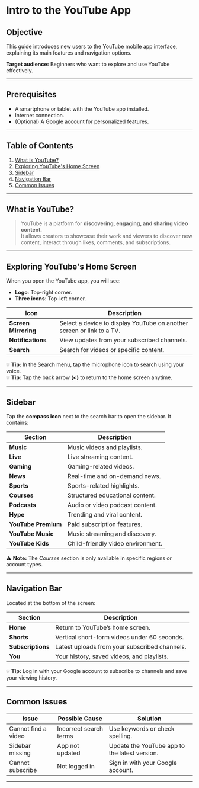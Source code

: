 # Intro to the YouTube App

## Objective
This guide introduces new users to the YouTube mobile app interface, explaining its main features and navigation options.

**Target audience:** Beginners who want to explore and use YouTube effectively.

---

## Prerequisites
- A smartphone or tablet with the YouTube app installed.
- Internet connection.
- (Optional) A Google account for personalized features.

---

## Table of Contents
1. [What is YouTube?](#what-is-youtube)  
2. [Exploring YouTube's Home Screen](#exploring-youtubes-home-screen)  
3. [Sidebar](#sidebar)  
4. [Navigation Bar](#navigation-bar)  
5. [Common Issues](#common-issues)  

---

## What is YouTube?
> YouTube is a platform for **discovering, engaging, and sharing video content**.  
> It allows creators to showcase their work and viewers to discover new content, interact through likes, comments, and subscriptions.

---

## Exploring YouTube's Home Screen
When you open the YouTube app, you will see:

- **Logo**: Top-right corner.
- **Three icons**: Top-left corner.

| **Icon** | **Description** |
|----------|-----------------|
| **Screen Mirroring** | Select a device to display YouTube on another screen or link to a TV. |
| **Notifications** | View updates from your subscribed channels. |
| **Search** | Search for videos or specific content. |

💡 **Tip:** In the Search menu, tap the microphone icon to search using your voice.  
💡 **Tip:** Tap the back arrow **(<)** to return to the home screen anytime.

---

## Sidebar
Tap the **compass icon** next to the search bar to open the sidebar. It contains:

| **Section** | **Description** |
|-------------|-----------------|
| **Music** | Music videos and playlists. |
| **Live** | Live streaming content. |
| **Gaming** | Gaming-related videos. |
| **News** | Real-time and on-demand news. |
| **Sports** | Sports-related highlights. |
| **Courses** | Structured educational content. |
| **Podcasts** | Audio or video podcast content. |
| **Hype** | Trending and viral content. |
| **YouTube Premium** | Paid subscription features. |
| **YouTube Music** | Music streaming and discovery. |
| **YouTube Kids** | Child-friendly video environment. |

⚠ **Note:** The *Courses* section is only available in specific regions or account types.

---

## Navigation Bar
Located at the bottom of the screen:

| **Section** | **Description** |
|-------------|-----------------|
| **Home** | Return to YouTube’s home screen. |
| **Shorts** | Vertical short-form videos under 60 seconds. |
| **Subscriptions** | Latest uploads from your subscribed channels. |
| **You** | Your history, saved videos, and playlists. |

💡 **Tip:** Log in with your Google account to subscribe to channels and save your viewing history.

---

## Common Issues

| **Issue** | **Possible Cause** | **Solution** |
|-----------|--------------------|--------------|
| Cannot find a video | Incorrect search terms | Use keywords or check spelling. |
| Sidebar missing | App not updated | Update the YouTube app to the latest version. |
| Cannot subscribe | Not logged in | Sign in with your Google account. |

---
